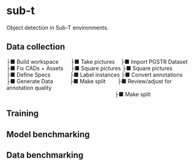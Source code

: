# sub-t
Object detection in Sub-T environments. 

## Data collection
 
├■ Build workspace   &nbsp;&nbsp;&nbsp;&nbsp;&nbsp;&nbsp;&nbsp;├■ Take pictures  &nbsp;&nbsp;          ├■ Import PGSTR Dataset  
├■ Fix CADs + Assets &nbsp;&nbsp;&nbsp;&nbsp;├■ Square pictures          ├■ Square pictures  
├■ Define Specs      &nbsp;&nbsp;&nbsp;&nbsp;&nbsp;&nbsp;&nbsp;&nbsp;&nbsp;&nbsp;&nbsp;&nbsp;├■ Label instances  ├■ Convert annotations  
├■ Generate Data     &nbsp;&nbsp;&nbsp;&nbsp;&nbsp;&nbsp;&nbsp;&nbsp;&nbsp;&nbsp;├■ Make split    &nbsp;&nbsp;&nbsp;&nbsp;&nbsp;&nbsp;          ├■ Review/adjust for annotation quality  
&nbsp;&nbsp;&nbsp;&nbsp;&nbsp;&nbsp;&nbsp;&nbsp;&nbsp;&nbsp;&nbsp;&nbsp;&nbsp;&nbsp;&nbsp;&nbsp;&nbsp;&nbsp;&nbsp;&nbsp;&nbsp;&nbsp;&nbsp;&nbsp;&nbsp;&nbsp;&nbsp;&nbsp;&nbsp;&nbsp;&nbsp;&nbsp;&nbsp;&nbsp;&nbsp;&nbsp;&nbsp;&nbsp;&nbsp;&nbsp;&nbsp;&nbsp;&nbsp;&nbsp;&nbsp;&nbsp;&nbsp;&nbsp;&nbsp;&nbsp;&nbsp;&nbsp;&nbsp;&nbsp;&nbsp;&nbsp;&nbsp;&nbsp;&nbsp;&nbsp;&nbsp;&nbsp;&nbsp;&nbsp;&nbsp;&nbsp;&nbsp;&nbsp;&nbsp;&nbsp;&nbsp;&nbsp;├■ Make split     

## Training

## Model benchmarking

## Data benchmarking
